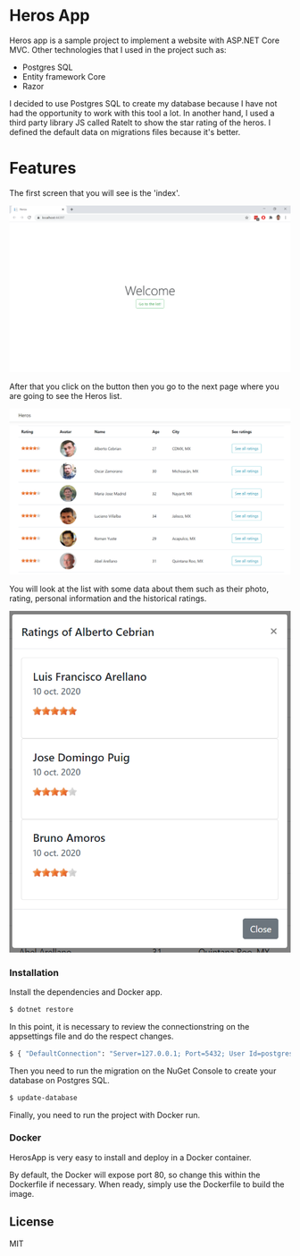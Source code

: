# Heros App

Heros app is a sample project to implement a website with ASP.NET Core MVC. Other technologies that I used in the project such as:

- Postgres SQL
- Entity framework Core
- Razor

I decided to use Postgres SQL to create my database because I have not had the opportunity to work with this tool a lot. In another hand, I used a third party library JS called RateIt to show the star rating of the heros. I defined the default data on migrations files because it's better.

# Features

The first screen that you will see is the 'index'.

<img src="./Assets/Index.png">

After that you click on the button then you go to the next page where you are going to see the Heros list.

<img src="./Assets/List.PNG">

You will look at the list with some data about them such as their photo, rating, personal information and the historical ratings.

<img src="./Assets/Modal.PNG">

### Installation

Install the dependencies and Docker app.

```sh
$ dotnet restore
```

In this point, it is necessary to review the connectionstring on the appsettings file and do the respect changes.

```sh
$ { "DefaultConnection": "Server=127.0.0.1; Port=5432; User Id=postgres; Password=12345; Database=HerosDB; Pooling=true" }
```

Then you need to run the migration on the NuGet Console to create your database on Postgres SQL.

```sh
$ update-database
```

Finally, you need to run the project with Docker run.

### Docker

HerosApp is very easy to install and deploy in a Docker container.

By default, the Docker will expose port 80, so change this within the Dockerfile if necessary. When ready, simply use the Dockerfile to build the image.

## License

MIT
